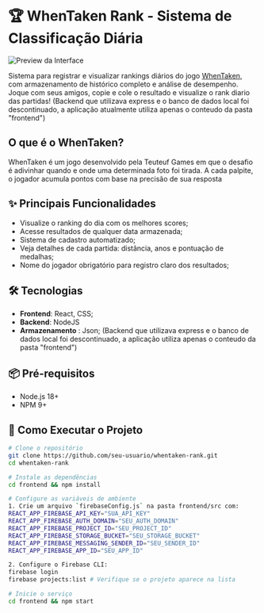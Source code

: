 # 🏆 WhenTaken Rank - Sistema de Classificação Diária

![Preview da Interface](https://via.placeholder.com/800x400?text=Ranking+Diário+WhenTaken)

Sistema para registrar e visualizar rankings diários do jogo [WhenTaken](https://whentaken.com/), com armazenamento de histórico completo e análise de desempenho.
Joque com seus amigos, copie e cole o resultado e visualize o rank diario das partidas!
(Backend que utilizava express e o banco de dados local foi descontinuado, a aplicação atualmente utiliza apenas o conteudo da pasta "frontend")

## O que é o WhenTaken?
WhenTaken é um jogo desenvolvido pela Teuteuf Games em que o desafio é adivinhar quando e onde uma determinada foto foi tirada. A cada palpite, o jogador acumula pontos com base na precisão de sua resposta

## ✨ Principais Funcionalidades

- Visualize o ranking do dia com os melhores scores;
- Acesse resultados de qualquer data armazenada;
- Sistema de cadastro automatizado;
- Veja detalhes de cada partida: distância, anos e pontuação de medalhas;
- Nome do jogador obrigatório para registro claro dos resultados;


## 🛠️ Tecnologias

- **Frontend**: React, CSS;
- **Backend**: NodeJS 
- **Armazenamento** : Json;
(Backend que utilizava express e o banco de dados local foi descontinuado, a aplicação utiliza apenas o conteudo da pasta "frontend")

## 📦 Pré-requisitos

- Node.js 18+
- NPM 9+

## 🚀 Como Executar o Projeto

```bash
# Clone o repositório
git clone https://github.com/seu-usuario/whentaken-rank.git
cd whentaken-rank

# Instale as dependências
cd frontend && npm install

# Configure as variáveis de ambiente
1. Crie um arquivo `firebaseConfig.js` na pasta frontend/src com:
REACT_APP_FIREBASE_API_KEY="SUA_API_KEY"
REACT_APP_FIREBASE_AUTH_DOMAIN="SEU_AUTH_DOMAIN"
REACT_APP_FIREBASE_PROJECT_ID="SEU_PROJECT_ID"
REACT_APP_FIREBASE_STORAGE_BUCKET="SEU_STORAGE_BUCKET"
REACT_APP_FIREBASE_MESSAGING_SENDER_ID="SEU_SENDER_ID"
REACT_APP_FIREBASE_APP_ID="SEU_APP_ID"

2. Configure o Firebase CLI:
firebase login
firebase projects:list # Verifique se o projeto aparece na lista

# Inicie o serviço
cd frontend && npm start

